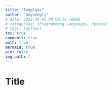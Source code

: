 ```yaml
---
title: "Template"
author: "muysengly"
# date: 2022-10-01 00:00:52 +0800
# categories: [Programming Languages, Python]
# tags: [python]
toc: true
comments: true
math: true
mermaid: true
pin: false
img_path: /
---
```


# Title
